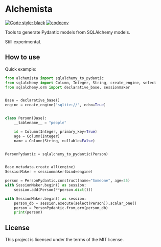 # Alchemista

[![Code style: black](https://img.shields.io/badge/code%20style-black-000000.svg)](https://github.com/psf/black)
[![codecov](https://codecov.io/gh/ggabriel96/alchemista/branch/main/graph/badge.svg?token=MYXKIH09FJ)](https://codecov.io/gh/ggabriel96/alchemista)

Tools to generate Pydantic models from SQLAlchemy models.

Still experimental.

## How to use

Quick example:

```python
from alchemista import sqlalchemy_to_pydantic
from sqlalchemy import Column, Integer, String, create_engine, select
from sqlalchemy.orm import declarative_base, sessionmaker


Base = declarative_base()
engine = create_engine("sqlite://", echo=True)


class Person(Base):
    __tablename__ = "people"

    id = Column(Integer, primary_key=True)
    age = Column(Integer)
    name = Column(String, nullable=False)


PersonPydantic = sqlalchemy_to_pydantic(Person)


Base.metadata.create_all(engine)
SessionMaker = sessionmaker(bind=engine)

person = PersonPydantic.construct(name="Someone", age=25)
with SessionMaker.begin() as session:
    session.add(Person(**person.dict()))

with SessionMaker.begin() as session:
    person_db = session.execute(select(Person)).scalar_one()
    person = PersonPydantic.from_orm(person_db)
    print(person)
```

## License

This project is licensed under the terms of the MIT license.

